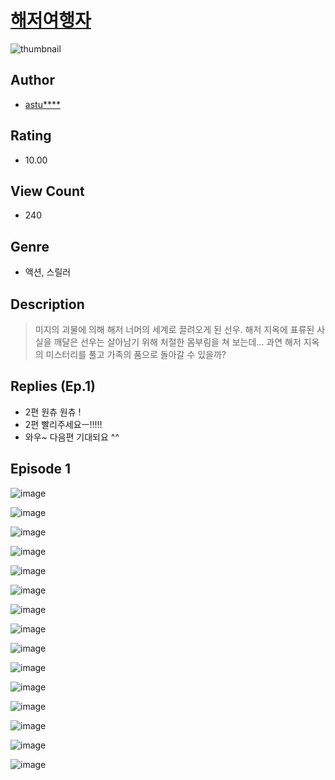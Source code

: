 # [해저여행자](https://comic.naver.com/challenge/list?titleId=810474)
![thumbnail](https://image-comic.pstatic.net/user_contents_data/challenge_comic/2023/05/25/289812/upload_7292226309028393271_480x623.jpeg)

## Author
- [astu****](https://comic.naver.com/artistTitle?id=289812)

## Rating
- 10.00

## View Count
- 240

## Genre
- 액션, 스릴러

## Description
> 미지의 괴물에 의해 해저 너머의 세계로 끌려오게 된 선우. 해저 지옥에 표류된 사실을 깨달은 선우는 살아남기 위해 처절한 몸부림을 쳐 보는데… 과연 해저 지옥의 미스터리를 풀고 가족의 품으로 돌아갈 수 있을까?

## Replies (Ep.1)
- 2편 원츄 원츄 !
- 2편 빨리주세요ㅡ!!!!!
- 와우~ 다음편 기대되요 ^^

## Episode 1
![image](https://image-comic.pstatic.net/user_contents_data/challenge_comic/2023/05/23/289812/upload_4121691080468161074.jpeg)

![image](https://image-comic.pstatic.net/user_contents_data/challenge_comic/2023/05/23/289812/upload_7149807698277969969.jpeg)

![image](https://image-comic.pstatic.net/user_contents_data/challenge_comic/2023/05/23/289812/upload_7004049843403973428.jpeg)

![image](https://image-comic.pstatic.net/user_contents_data/challenge_comic/2023/05/23/289812/upload_3702913516272247089.jpeg)

![image](https://image-comic.pstatic.net/user_contents_data/challenge_comic/2023/05/23/289812/upload_7017002262899145014.jpeg)

![image](https://image-comic.pstatic.net/user_contents_data/challenge_comic/2023/05/23/289812/upload_3487582959357158242.jpeg)

![image](https://image-comic.pstatic.net/user_contents_data/challenge_comic/2023/05/23/289812/upload_3991091295462777188.jpeg)

![image](https://image-comic.pstatic.net/user_contents_data/challenge_comic/2023/05/23/289812/upload_4063432375347132773.jpeg)

![image](https://image-comic.pstatic.net/user_contents_data/challenge_comic/2023/05/23/289812/upload_3559312878213488944.jpeg)

![image](https://image-comic.pstatic.net/user_contents_data/challenge_comic/2023/05/23/289812/upload_3630805537200943152.jpeg)

![image](https://image-comic.pstatic.net/user_contents_data/challenge_comic/2023/05/23/289812/upload_3905242320885854563.jpeg)

![image](https://image-comic.pstatic.net/user_contents_data/challenge_comic/2023/05/23/289812/upload_3978192735595344484.jpeg)

![image](https://image-comic.pstatic.net/user_contents_data/challenge_comic/2023/05/23/289812/upload_3558751031291700325.jpeg)

![image](https://image-comic.pstatic.net/user_contents_data/challenge_comic/2023/05/23/289812/upload_3544387028533195570.jpeg)

![image](https://image-comic.pstatic.net/user_contents_data/challenge_comic/2023/05/23/289812/upload_4063989796818990388.jpeg)
